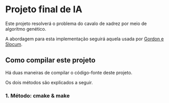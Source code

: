Projeto final de IA
===================


Este projeto resolverá o problema do cavalo de xadrez por meio de algoritmo genético.

A abordagem para esta implementação seguirá aquela usada por [Gordon e Slocum](http://ieeexplore.ieee.org/stamp/stamp.jsp?tp=&arnumber=1331065&isnumber=29392).


Como compilar este projeto
--------------------------

Há duas maneiras de compilar o código-fonte deste projeto.

Os dois métodos são explicados a seguir.

### 1. Método: cmake & make


